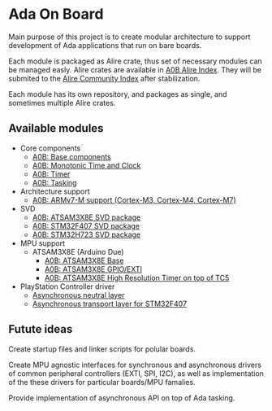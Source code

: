 # Ada On Board

Main purpose of this project is to create modular architecture to support
development of Ada applications that run on bare boards.

Each module is packaged as Alire crate, thus set of necessary modules can be managed easly. Alire crates are available in [A0B Alire Index](https://github.com/godunko/a0b-alire-index). They will be submited to the [Alire Community Index](https://github.com/alire-project/alire-index) after stabilization.

Each module has its own repository, and packages as single, and sometimes multiple Alire crates.

## Available modules

 * Core components
   * [A0B: Base components](https://github.com/godunko/a0b-base)
   * [A0B: Monotonic Time and Clock](https://github.com/godunko/a0b-time)
   * [A0B: Timer](https://github.com/godunko/a0b-timer)
   * [A0B: Tasking](https://github.com/godunko/a0b-tasking)
 * Architecture support
   * [A0B: ARMv7-M support (Cortex-M3, Cortex-M4, Cortex-M7)](https://github.com/godunko/a0b-armv7m)
 * SVD 
   * [A0B: ATSAM3X8E SVD package](https://github.com/godunko/a0b-svd-atsam3x8e)
   * [A0B: STM32F407 SVD package](https://github.com/godunko/a0b-svd-stm32f407)
   * [A0B: STM32H723 SVD package](https://github.com/godunko/a0b-svd-stm32h723)
 * MPU support
   * ATSAM3X8E (Arduino Due) 
     * [A0B: ATSAM3X8E Base](https://github.com/godunko/a0b-atsam3x8e)
     * [A0B: ATSAM3X8E GPIO/EXTI](https://github.com/godunko/a0b-atsam3x8e-gpio)
     * [A0B: ATSAM3X8E High Resolution Timer on top of TC5](https://github.com/godunko/a0b-atsam3x8e-tc5_timer)
 * PlayStation Controller driver
   * [Asynchronous neutral layer](https://github.com/godunko/a0b-playstation2_controller-async)
   * [Asynchronous transport layer for STM32F407](https://github.com/godunko/a0b-playstation2_controller-async-stm32f407)

## Futute ideas

Create startup files and linker scripts for polular boards.

Create MPU agnostic interfaces for synchronous and asynchronous drivers of common peripheral controllers (EXTI, SPI, I2C), as well as implementation of the these drivers for particular boards/MPU famalies. 

Provide implementation of asynchronous API on top of Ada tasking.
